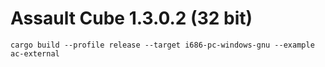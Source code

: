 # Assault Cube 1.3.0.2 (32 bit)

```shell
cargo build --profile release --target i686-pc-windows-gnu --example ac-external
```
